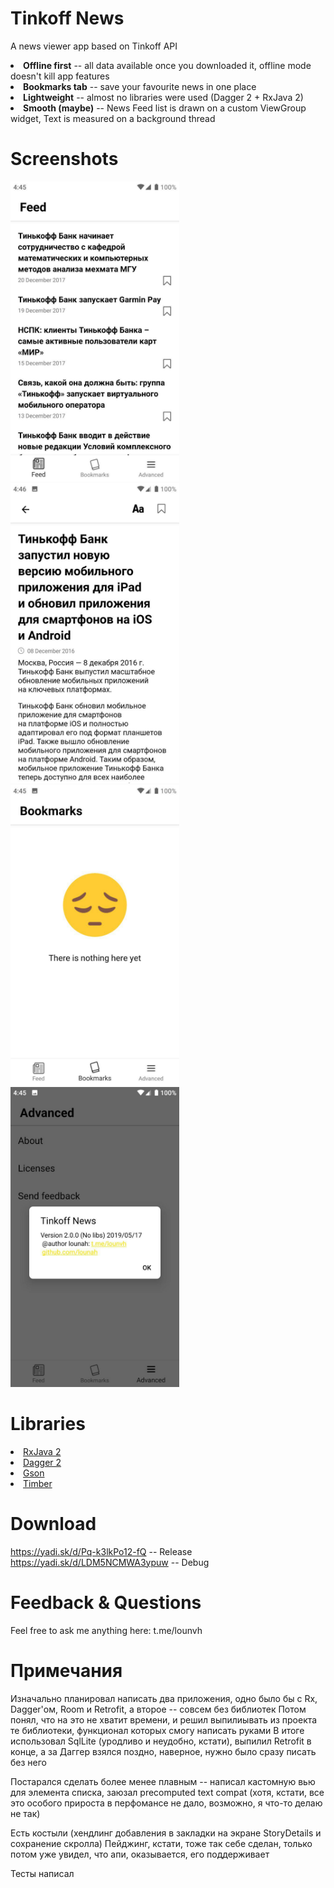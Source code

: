 # Tinkoff News
A news viewer app based on Tinkoff API

<li><strong>Offline first</strong> -- all data available once you downloaded it, offline mode doesn't kill app features</li>
<li><strong>Bookmarks tab</strong> -- save your favourite news in one place</li>
<li><strong>Lightweight</strong> -- almost no libraries were used (Dagger 2 + RxJava 2)</li>
<li><strong>Smooth (maybe)</strong> -- News Feed list is drawn on a custom ViewGroup widget, Text is measured on a background thread</li>

# Screenshots
<p>
<a href="https://github.com/Lounah/TinkoffNews/blob/develop/screenshots/screen_feed.jpg" target="_blank">
  <img src="https://github.com/Lounah/TinkoffNews/blob/develop/screenshots/screen_feed.jpg" width="270" height="480" alt="Screenshot" style="max-width:100%;">
</a>
<a href="https://github.com/Lounah/TinkoffNews/blob/develop/screenshots/screen_story_details.jpg" target="_blank">
  <img src="https://github.com/Lounah/TinkoffNews/blob/develop/screenshots/screen_story_details.jpg" width="270" height="480" alt="Screenshot" style="max-width:100%;">
</a>
<a href="https://github.com/Lounah/TinkoffNews/blob/develop/screenshots/screen_bookmarks.jpg" target="_blank">
  <img src="https://github.com/Lounah/TinkoffNews/blob/develop/screenshots/screen_bookmarks.jpg" width="270" height="480" alt="Screenshot" style="max-width:100%;">
</a>
<a href="https://github.com/Lounah/TinkoffNews/blob/develop/screenshots/screen_advanced.jpg" target="_blank">
  <img src="https://github.com/Lounah/TinkoffNews/blob/develop/screenshots/screen_advanced.jpg" width="270" height="480" alt="Screenshot" style="max-width:100%;">
</a>
</p>

# Libraries
<li> <a href="">RxJava 2</a></li>
<li> <a href="">Dagger 2</a></li>
<li> <a href="">Gson</a></li>
<li> <a href="">Timber</a></li>

# Download
https://yadi.sk/d/Pq-k3lkPo12-fQ -- Release
https://yadi.sk/d/LDM5NCMWA3ypuw -- Debug

# Feedback & Questions
Feel free to ask me anything here: t.me/lounvh

# Примечания
Изначально планировал написать два приложения, одно было бы с Rx, Dagger'ом, Room и Retrofit, а второе -- совсем без библиотек
Потом понял, что на это не хватит времени, и решил выпилиывать из проекта те библиотеки, функционал которых смогу написать руками
В итоге использовал SqlLite (уродливо и неудобно, кстати), выпилил Retrofit в конце, а за Даггер взялся поздно, наверное, нужно было сразу
писать без него

Постарался сделать более менее плавным -- написал кастомную вью для элемента списка, заюзал precomputed text compat (хотя, кстати,
все это особого прироста в перфомансе не дало, возможно, я что-то делаю не так)

Есть костыли (хендлинг добавления в закладки на экране StoryDetails и сохранение скролла)
Пейджинг, кстати, тоже так себе сделан, только потом уже увидел, что апи, оказывается, его поддерживает

Тесты написал
